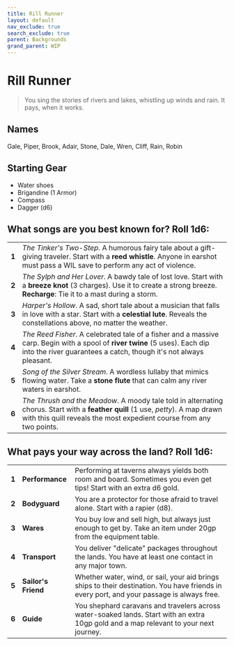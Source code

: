 ```yaml
---
title: Rill Runner
layout: default
nav_exclude: true
search_exclude: true
parent: Backgrounds
grand_parent: WIP
---
```


# Rill Runner

> You sing the stories of rivers and lakes, whistling up winds and rain. It pays, when it works.

## Names

Gale, Piper, Brook, Adair, Stone, Dale, Wren, Cliff, Rain, Robin

## Starting Gear

- Water shoes
- Brigandine (1 Armor)
- Compass
- Dagger (d6)

## What songs are you best known for? Roll 1d6:

|       |                                                                                                                                                                                                                                          |
| ----- | ---------------------------------------------------------------------------------------------------------------------------------------------------------------------------------------------------------------------------------------- |
| **1** | _The Tinker's Two-Step_. A humorous fairy tale about a gift-giving traveler. Start with a **reed whistle**. Anyone in earshot must pass a WIL save to perform any act of violence.                                                       |
| **2** | _The Sylph and Her Lover_. A bawdy tale of lost love. Start with a **breeze knot** (3 charges). Use it to create a strong breeze. **Recharge**: Tie it to a mast during a storm.                                                         |
| **3** | _Harper's Hollow_. A sad, short tale about a musician that falls in love with a star. Start with a **celestial lute**. Reveals the constellations above, no matter the weather.                                                              |
| **4** | _The Reed Fisher_. A celebrated tale of a fisher and a massive carp. Begin with a spool of **river twine** (5 uses). Each dip into the river guarantees a catch, though it's not always pleasant.                                        |
| **5** | _Song of the Silver Stream_. A wordless lullaby that mimics flowing water. Take a **stone flute** that can calm any river waters in earshot.                                                                                             |
| **6** | _The Thrush and the Meadow_. A moody tale told in alternating chorus. Start with a **feather quill** (1 use, _petty_). A map drawn with this quill reveals the most expedient course from any two points. |

## What pays your way across the land? Roll 1d6:

|       |                     |                                                                                                                                             |
| ----- | ------------------- | ------------------------------------------------------------------------------------------------------------------------------------------- |
| **1** | **Performance**     | Performing at taverns always yields both room and board. Sometimes you even get tips! Start with an extra d6 gold.                          |
| **2** | **Bodyguard**       | You are a protector for those afraid to travel alone. Start with a rapier (d8).                                                          |
| **3** | **Wares**           | You buy low and sell high, but always just enough to get by. Take an item under 20gp from the equipment table.                              |
| **4** | **Transport**       | You deliver "delicate" packages throughout the lands. You have at least one contact in any major town.                                        |                                                    
| **5** | **Sailor's Friend** | Whether water, wind, or sail, your aid brings ships to their destination. You have friends in every port, and your passage is always free.  |
| **6** | **Guide**           | You shephard caravans and travelers across water-soaked lands. Start with an extra 10gp gold and a map relevant to your next journey. |
